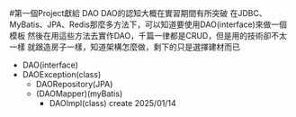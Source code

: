 #第一個Project獻給 DAO
DAO的認知大概在實習期間有所突破
在JDBC、MyBatis、JPA、Redis那麼多方法下，可以知道要使用DAO(interface)來做一個模板
然後在用這些方法去實作DAO，千篇一律都是CRUD，但是用的技術卻不太一樣
就跟造房子一樣，知道架構怎麼做，剩下的只是選擇建材而已

- DAO(interface)
- DAOException(class)
  - DAORepository(JPA)
  - (DAOMapper)(myBatis)
    -  DAOImpl(class)
create 2025/01/14

